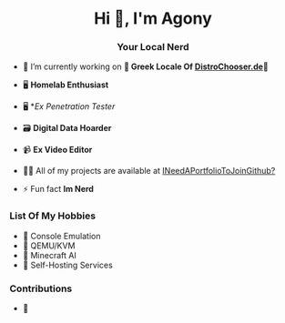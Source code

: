 <h1 align="center">Hi 👋, I'm Agony</h1>
<h3 align="center">Your Local Nerd</h3>

- 🔭 I’m currently working on **🐧 Greek Locale Of [DistroChooser.de](https://distrochooser.de/)🐧**

- 🖥️ **Homelab Enthusiast**

- 🖥️ **Ex Penetration Tester*

- 🗃️ **Digital Data Hoarder**

- 📹 **Ex Video Editor**

- 👨‍💻 All of my projects are available at [INeedAPortfolioToJoinGithub?](INeedAPortfolioToJoinGithub?)

- ⚡ Fun fact **Im Nerd**

<h3 align="left">List Of My Hobbies</h3>
<p align="left">
  
- 🌱 Console Emulation
- 🌱 QEMU/KVM
- 🌱 Minecraft AI
- 🌱 Self-Hosting Services
</p>

<h3 align="left">Contributions</h3>
<p align="left">
 
- 🐧
 
</p>
